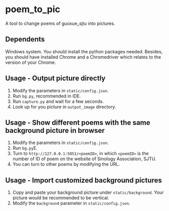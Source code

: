 # poem_to_pic
A tool to change poems of guoxue_sjtu into pictures.

## Dependents
Windows system.
You should install the python packages needed.
Besides, you should have installed Chrome and a Chromedriver which relates to the version of your Chrome.

## Usage - Output picture directly
1. Modify the parameters in `static/config.json`.
2. Run `bg.py`, recommended in IDE.
3. Run `capture.py` and wait for a few seconds.
4. Look up for you picture in `output_image` directory.

## Usage - Show different poems with the same background picture in browser
1. Modify the parameters in `static/config.json`.
2. Run `bg.py`E.
3. Turn to `http://127.0.0.1:5051/<poemID>`, in which `<poemID>` is the number of ID of poem on the website of Sinology Association, SJTU.
4. You can turn to other poems by modifying the URL.

## Usage - Import customized background pictures
1. Copy and paste your background picture under `static/background`. Your picture would be recommended to be vertical.
2. Modify the `background` parameter in `static/config.json`.

